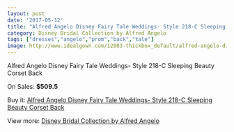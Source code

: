 ```yaml
---
layout: post
date: '2017-05-12'
title: "Alfred Angelo Disney Fairy Tale Weddings- Style 218-C Sleeping Beauty Corset Back"
category: Disney Bridal Collection by Alfred Angelo
tags: ["dresses","angelo","prom","back","tale"]
image: http://www.idealgown.com/12083-thickbox_default/alfred-angelo-disney-fairy-tale-weddings-style-218-c-sleeping-beauty-corset-back.jpg
---
```

Alfred Angelo Disney Fairy Tale Weddings- Style 218-C Sleeping Beauty Corset Back

On Sales: **$509.5**
<a href="https://www.idealgown.com/en/disney-bridal-collection-by-alfred-angelo/4892-alfred-angelo-disney-fairy-tale-weddings-style-218-c-sleeping-beauty-corset-back.html"><amp-img layout="responsive" width="600" height="600" src="//www.idealgown.com/12083-thickbox_default/alfred-angelo-disney-fairy-tale-weddings-style-218-c-sleeping-beauty-corset-back.jpg" alt="Alfred Angelo Disney Fairy Tale Weddings- Style 218-C Sleeping Beauty Corset Back 0" /></a>
<a href="https://www.idealgown.com/en/disney-bridal-collection-by-alfred-angelo/4892-alfred-angelo-disney-fairy-tale-weddings-style-218-c-sleeping-beauty-corset-back.html"><amp-img layout="responsive" width="600" height="600" src="//www.idealgown.com/12086-thickbox_default/alfred-angelo-disney-fairy-tale-weddings-style-218-c-sleeping-beauty-corset-back.jpg" alt="Alfred Angelo Disney Fairy Tale Weddings- Style 218-C Sleeping Beauty Corset Back 1" /></a>
<a href="https://www.idealgown.com/en/disney-bridal-collection-by-alfred-angelo/4892-alfred-angelo-disney-fairy-tale-weddings-style-218-c-sleeping-beauty-corset-back.html"><amp-img layout="responsive" width="600" height="600" src="//www.idealgown.com/12085-thickbox_default/alfred-angelo-disney-fairy-tale-weddings-style-218-c-sleeping-beauty-corset-back.jpg" alt="Alfred Angelo Disney Fairy Tale Weddings- Style 218-C Sleeping Beauty Corset Back 2" /></a>
<a href="https://www.idealgown.com/en/disney-bridal-collection-by-alfred-angelo/4892-alfred-angelo-disney-fairy-tale-weddings-style-218-c-sleeping-beauty-corset-back.html"><amp-img layout="responsive" width="600" height="600" src="//www.idealgown.com/12084-thickbox_default/alfred-angelo-disney-fairy-tale-weddings-style-218-c-sleeping-beauty-corset-back.jpg" alt="Alfred Angelo Disney Fairy Tale Weddings- Style 218-C Sleeping Beauty Corset Back 3" /></a>

Buy it: [Alfred Angelo Disney Fairy Tale Weddings- Style 218-C Sleeping Beauty Corset Back](https://www.idealgown.com/en/disney-bridal-collection-by-alfred-angelo/4892-alfred-angelo-disney-fairy-tale-weddings-style-218-c-sleeping-beauty-corset-back.html "Alfred Angelo Disney Fairy Tale Weddings- Style 218-C Sleeping Beauty Corset Back")

View more: [Disney Bridal Collection by Alfred Angelo](https://www.idealgown.com/en/61-disney-bridal-collection-by-alfred-angelo "Disney Bridal Collection by Alfred Angelo")